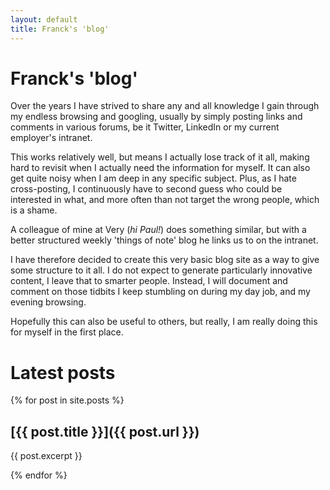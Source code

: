 ```yaml
---
layout: default
title: Franck's 'blog'
---
```

# Franck's 'blog'

Over the years I have strived to share any and all knowledge I gain through my endless browsing and googling, usually by simply posting links and comments in various forums, be it Twitter, LinkedIn or my current employer's intranet.

This works relatively well, but means I actually lose track of it all, making hard to revisit when I actually need the information for myself. It can also get quite noisy when I am deep in any specific subject.
Plus, as I hate cross-posting, I continuously have to second guess who could be interested in what, and more often than not target the wrong people, which is a shame.

A colleague of mine at Very (*hi Paul!*) does something similar, but with a better structured weekly 'things of note' blog he links us to on the intranet.

I have therefore decided to create this very basic blog site as a way to give some structure to it all.
I do not expect to generate particularly innovative content, I leave that to smarter people. 
Instead, I will document and comment on those tidbits I keep stumbling on during my day job, and my evening browsing. 

Hopefully this can also be useful to others, but really, I am really doing this for myself in the first place.

# Latest posts

{% for post in site.posts %}

## [{{ post.title }}]({{ post.url }})
{{ post.excerpt }}

{% endfor %}

